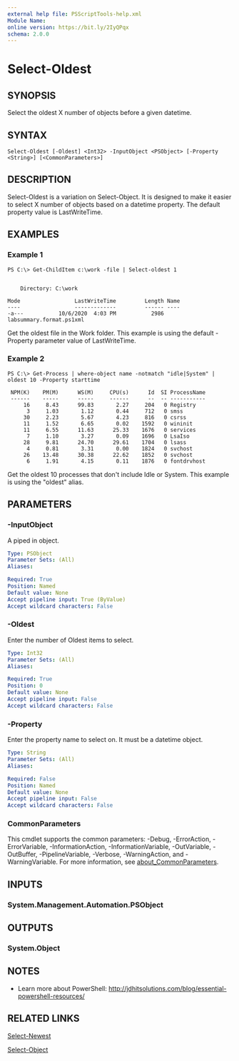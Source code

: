 ```yaml
---
external help file: PSScriptTools-help.xml
Module Name:
online version: https://bit.ly/2IyQPqx
schema: 2.0.0
---
```


# Select-Oldest

## SYNOPSIS
Select the oldest X number of objects before a given datetime.

## SYNTAX

```
Select-Oldest [-Oldest] <Int32> -InputObject <PSObject> [-Property <String>] [<CommonParameters>]
```

## DESCRIPTION
Select-Oldest is a variation on Select-Object.
It is designed to make it easier to select X number of objects based on a datetime property.
The default property value is LastWriteTime.

## EXAMPLES

### Example 1
```
PS C:\> Get-ChildItem c:\work -file | Select-oldest 1


    Directory: C:\work

Mode                 LastWriteTime         Length Name
----                 -------------         ------ ----
-a---           10/6/2020  4:03 PM           2986 labsummary.format.ps1xml
```

Get the oldest file in the Work folder.
This example is using the default -Property parameter value of LastWriteTime.

### Example 2
```
PS C:\> Get-Process | where-object name -notmatch "idle|System" |
oldest 10 -Property starttime

 NPM(K)    PM(M)      WS(M)     CPU(s)      Id  SI ProcessName
 ------    -----      -----     ------      --  -- -----------
     16     8.43      99.83       2.27     204   0 Registry
      3     1.03       1.12       0.44     712   0 smss
     30     2.23       5.67       4.23     816   0 csrss
     11     1.52       6.65       0.02    1592   0 wininit
     11     6.55      11.63      25.33    1676   0 services
      7     1.10       3.27       0.09    1696   0 LsaIso
     28     9.81      24.70      29.61    1704   0 lsass
      4     0.81       3.31       0.00    1824   0 svchost
     26    13.48      30.38      22.62    1852   0 svchost
      6     1.91       4.15       0.11    1876   0 fontdrvhost
```

Get the oldest 10 processes that don't include Idle or System.
This example is using the "oldest" alias.

## PARAMETERS

### -InputObject
A piped in object.

```yaml
Type: PSObject
Parameter Sets: (All)
Aliases:

Required: True
Position: Named
Default value: None
Accept pipeline input: True (ByValue)
Accept wildcard characters: False
```

### -Oldest
Enter the number of Oldest items to select.

```yaml
Type: Int32
Parameter Sets: (All)
Aliases:

Required: True
Position: 0
Default value: None
Accept pipeline input: False
Accept wildcard characters: False
```

### -Property
Enter the property name to select on.
It must be a datetime object.

```yaml
Type: String
Parameter Sets: (All)
Aliases:

Required: False
Position: Named
Default value: None
Accept pipeline input: False
Accept wildcard characters: False
```

### CommonParameters
This cmdlet supports the common parameters: -Debug, -ErrorAction, -ErrorVariable, -InformationAction, -InformationVariable, -OutVariable, -OutBuffer, -PipelineVariable, -Verbose, -WarningAction, and -WarningVariable. For more information, see [about_CommonParameters](http://go.microsoft.com/fwlink/?LinkID=113216).

## INPUTS

### System.Management.Automation.PSObject
## OUTPUTS

### System.Object
## NOTES
* Learn more about PowerShell: http://jdhitsolutions.com/blog/essential-powershell-resources/

## RELATED LINKS

[Select-Newest]()

[Select-Object]()

